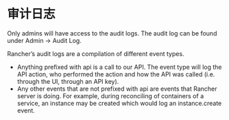 
# 审计日志

Only admins will have access to the audit logs. The audit log can be found under Admin -> Audit Log.

Rancher’s audit logs are a compilation of different event types.

- Anything prefixed with api is a call to our API. The event type will log the API action, who performed the action and how the API was called (i.e. through the UI, through an API key).
- Any other events that are not prefixed with api are events that Rancher server is doing. For example, during reconciling of containers of a service, an instance may be created which would log an instance.create event.

